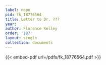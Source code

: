```yaml
---
label: nope
pid: fk_18776564
title: Letter to Dr. ???
year:
author: Florence Kelley
order: '187'
layout: single
collection: documents
---
```



{{< embed-pdf url=/pdfs/fk_18776564.pdf >}}